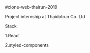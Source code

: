 #clone-web-thairun-2019

Project internship at Thaidotrun Co. Ltd

Stack

  1.React
  
  2.styled-components
